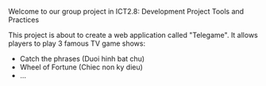Welcome to our group project in ICT2.8: Development Project Tools and Practices

This project is about to create a web application called "Telegame".
It allows players to play 3 famous TV game shows:
- Catch the phrases (Duoi hinh bat chu)
- Wheel of Fortune (Chiec non ky dieu)
- ...